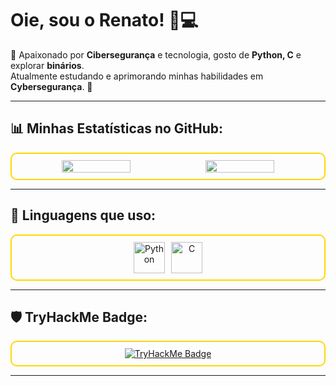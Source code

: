 # Oie, sou o Renato! 👋💻  
💛 Apaixonado por **Cibersegurança** e tecnologia, gosto de **Python, C** e explorar **binários**.  
Atualmente estudando e aprimorando minhas habilidades em **Cybersegurança**. 🚀  

---

## 📊 Minhas Estatísticas no GitHub:
<div style="border: 2px solid #FFD700; border-radius: 10px; padding: 10px; text-align: center;">
  <div style="display: flex; justify-content: center; align-items: center;">
    <img src="https://github-readme-stats.vercel.app/api?username=rendaperbyte&show_icons=true&theme=dark&border_color=FFD700" width="48%"/>
    <img src="https://github-readme-stats.vercel.app/api/top-langs/?username=rendaperbyte&layout=compact&theme=dark&border_color=FFD700" width="48%"/>
  </div>
</div>

---

## 🚀 Linguagens que uso:
<div style="border: 2px solid #FFD700; border-radius: 10px; padding: 10px; text-align: center;">
  <div style="display: flex; justify-content: center; align-items: center; gap: 10px;">
    <img src="https://upload.wikimedia.org/wikipedia/commons/c/c3/Python-logo-notext.svg" alt="Python" width="50" />
    <img src="https://upload.wikimedia.org/wikipedia/commons/4/44/C_Logo.png" alt="C" width="50" />
  </div>
</div>

---

## 🛡️ TryHackMe Badge:
<div style="border: 2px solid #FFD700; border-radius: 10px; padding: 10px; text-align: center;">
  <a href="https://tryhackme.com/p/ByteFinderx0">
    <img src="https://tryhackme-badges.s3.amazonaws.com/ByteFinderx0.png" alt="TryHackMe Badge">
  </a>
</div>

---



